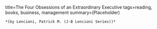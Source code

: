 title=The Four Obsessions of an Extraordinary Executive
tags=reading, books, business, management
summary=(Placeholder)
~~~~~~
*(by Lencioni, Patrick M. (J-B Lencioni Series))*

